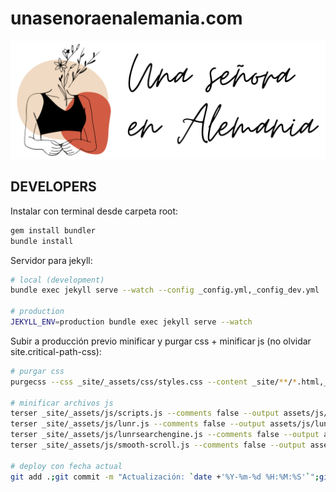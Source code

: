# unasenoraenalemania.com

[![Una señora en Alemania](/assets/img/logo.svg)](https://unasenoraenalemania.com/)


## DEVELOPERS

Instalar con terminal desde carpeta root:

```bash
gem install bundler
bundle install
```

Servidor para jekyll:

```bash
# local (development)
bundle exec jekyll serve --watch --config _config.yml,_config_dev.yml

# production
JEKYLL_ENV=production bundle exec jekyll serve --watch
```

Subir a producción previo minificar y purgar css + minificar js (no olvidar site.critical-path-css):

```bash
# purgar css
purgecss --css _site/_assets/css/styles.css --content _site/**/*.html,_site/assets/js/*.js --output assets/css/

# minificar archivos js
terser _site/_assets/js/scripts.js --comments false --output assets/js/scripts.js
terser _site/_assets/js/lunr.js --comments false --output assets/js/lunr.js
terser _site/_assets/js/lunrsearchengine.js --comments false --output assets/js/lunrsearchengine.js
terser _site/_assets/js/smooth-scroll.js --comments false --output assets/js/smooth-scroll.js

# deploy con fecha actual
git add .;git commit -m "Actualización: `date +'%Y-%m-%d %H:%M:%S'`";git push
```